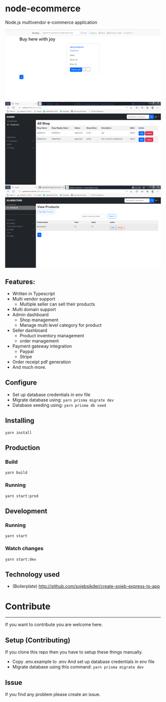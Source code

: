 # node-ecommerce

Node.js multivendor e-commerce application

![alt](./ss/home.PNG)
![alt](./ss/admin.PNG)
![alt](./ss/seller-product.PNG)

## Features:

- Written in Typescript
- Multi vendor support
  - Multiple seller can sell their products
- Multi domain support
- Admin dashboard
  - Shop management
  - Manage multi level category for product
- Seller dashboard
  - Product inventory management
  - order management
- Payment gateway integration
  - Paypal
  - Stripe
- Order receipt pdf generation
- And much more.

## Configure

- Set up database credentials in env file
- Migrate database using:
  `yarn prisma migrate dev`
- Database seeding using: `yarn prisma db seed`

## Installing

```
yarn install
```

## Production

### Build

```
yarn build
```

### Running

```
yarn start:prod
```

## Development

### Running

```
yarn start
```

### Watch changes

```
yarn start:dev
```

## Technology used

- (Boilerplate) http://github.com/sojebsikder/create-sojeb-express-ts-app

# Contribute

---

If you want to contribute you are welcome here.

## Setup (Contributing)

If you clone this repo then you have to setup these things manually.

- Copy .env.example to .env And set up database credentials in env file
- Migrate database using this command:
  `yarn prisma migrate dev`

## Issue

If you find any problem please create an issue.
